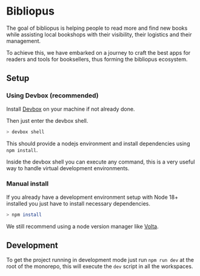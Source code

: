 # Bibliopus

The goal of bibliopus is helping people to read more and find new books while assisting local bookshops with their visibility, their logistics and their management.

To achieve this, we have embarked on a journey to craft the best apps for readers and tools for booksellers, thus forming the bibliopus ecosystem.

## Setup

### Using Devbox (recommended)

Install [Devbox](https://www.jetpack.io/devbox/docs/installing_devbox/) on your machine if not already done.

Then just enter the devbox shell. 
```sh
> devbox shell
```

This should provide a nodejs environment and install dependencies using `npm install`.

Inside the devbox shell you can execute any command, this is a very useful way to handle virtual development environments.

### Manual install

If you already have a development environment setup with Node 18+ installed you just have to install necessary dependencies.
```sh
> npm install
```

We still recommend using a node version manager like [Volta](https://volta.sh/).

## Development

To get the project running in development mode just run `npm run dev` at the root of the monorepo, this will execute the `dev` script in all the workspaces.